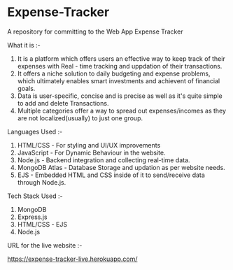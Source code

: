 # Expense-Tracker
A repository for committing to the Web App Expense Tracker

What it is :-

1) It is a platform which offers users an effective way to keep track of their expenses with Real - time tracking and uppdation of their transactions.
2) It offers a niche solution to daily budgeting and expense problems, which ultimately enables smart investments and achievent of financial goals.
3) Data is user-specific, concise and is precise as well as it's quite simple to add and delete Transactions.
4) Multiple categories offer a way to spread out expenses/incomes as they are not localized(usually) to just one group.

Languages Used :-

1) HTML/CSS - For styling and UI/UX improvements
2) JavaScript - For Dynamic Behaviour in the website.
3) Node.js - Backend integration and collecting real-time data.
4) MongoDB Atlas - Database Storage and updation as per website needs.
5) EJS - Embedded HTML and CSS inside of it to send/receive data through Node.js.

Tech Stack Used :-
1) MongoDB
2) Express.js
3) HTML/CSS - EJS
4) Node.js

URL for the live website :-

https://expense-tracker-live.herokuapp.com/

